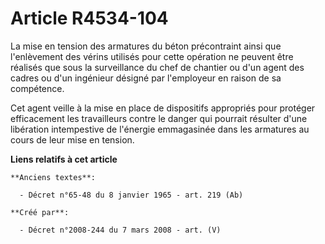 # Article R4534-104

La mise en tension des armatures du béton précontraint ainsi que l'enlèvement des vérins utilisés pour cette opération ne
peuvent être réalisés que sous la surveillance du chef de chantier ou d'un agent des cadres ou d'un ingénieur désigné par
l'employeur en raison de sa compétence.

Cet agent veille à la mise en place de dispositifs appropriés pour protéger efficacement les travailleurs contre le danger
qui pourrait résulter d'une libération intempestive de l'énergie emmagasinée dans les armatures au cours de leur mise en
tension.

**Liens relatifs à cet article**

	**Anciens textes**:

	  - Décret n°65-48 du 8 janvier 1965 - art. 219 (Ab)

	**Créé par**:

	  - Décret n°2008-244 du 7 mars 2008 - art. (V)
